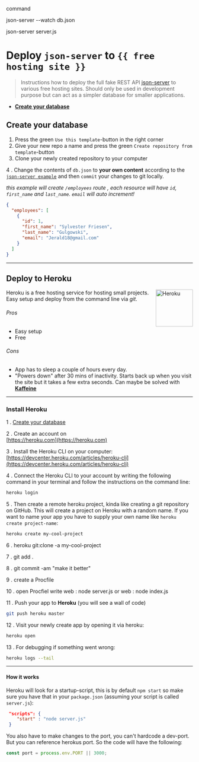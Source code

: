 command

json-server --watch db.json

json-server server.js

# Deploy `json-server` to `{{ free hosting site }}`

> Instructions how to deploy the full fake REST API [json-server](https://github.com/sharozraees802/jsonDb) to various free hosting sites. Should only be used in development purpose but can act as a simpler database for smaller applications.

- [**Create your database**](#create-your-database)

## Create your database

1. Press the green `Use this template`-button in the right corner
2. Give your new repo a name and press the green `Create repository from template`-button
3. Clone your newly created repository to your computer

4 . Change the contents of `db.json` to **your own content** according to the [`json-server example`](https://github.com/typicode/json-server#example) and then `commit` your changes to git locally.

_this example will create `/employees` route , each resource will have `id`, `first_name` and `last_name`. `email` will auto increment!_

```json
{
  "employees": [
    {
      "id": 1,
      "first_name": "Sylvester Friesen",
      "last_name": "Gulgowski",
      "email": "Jerald18@gmail.com"
    }
  ]
}
```

---

## Deploy to **Heroku**

<img align="right" width="100px" height="auto" src="https://cdn.worldvectorlogo.com/logos/heroku.svg" alt="Heroku">

Heroku is a free hosting service for hosting small projects. Easy setup and deploy from the command line via _git_.

###### Pros

- Easy setup
- Free

###### Cons

- App has to sleep a couple of hours every day.
- "Powers down" after 30 mins of inactivity. Starts back up when you visit the site but it takes a few extra seconds. Can maybe be solved with [**Kaffeine**](http://kaffeine.herokuapp.com/)

---

### Install Heroku

1 . [Create your database](#create-your-database)

2 . Create an account on <br/>[https://heroku.com](https://heroku.com)

3 . Install the Heroku CLI on your computer: <br/>[https://devcenter.heroku.com/articles/heroku-cli](https://devcenter.heroku.com/articles/heroku-cli)

4 . Connect the Heroku CLI to your account by writing the following command in your terminal and follow the instructions on the command line:

```bash
heroku login
```

5 . Then create a remote heroku project, kinda like creating a git repository on GitHub. This will create a project on Heroku with a random name. If you want to name your app you have to supply your own name like `heroku create project-name`:

```bash
heroku create my-cool-project
```

6 . heroku git:clone -a my-cool-project

7 . git add .

8 . git commit -am "make it better"

9 . create a Procfile

10 . open Procfiel write web : node server.js or web : node index.js

11 . Push your app to **Heroku** (you will see a wall of code)

```bash
git push heroku master
```

12 . Visit your newly create app by opening it via heroku:

```bash
heroku open
```

13 . For debugging if something went wrong:

```bash
heroku logs --tail
```

---

#### How it works

Heroku will look for a startup-script, this is by default `npm start` so make sure you have that in your `package.json` (assuming your script is called `server.js`):

```json
 "scripts": {
    "start" : "node server.js"
 }
```

You also have to make changes to the port, you can't hardcode a dev-port. But you can reference herokus port. So the code will have the following:

```js
const port = process.env.PORT || 3000;
```
